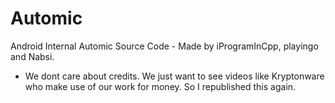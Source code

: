 # Automic
Android Internal Automic Source Code - Made by iProgramInCpp, playingo and Nabsi.

- We dont care about credits. We just want to see videos like Kryptonware who make use of our work for money. So I republished this again.
